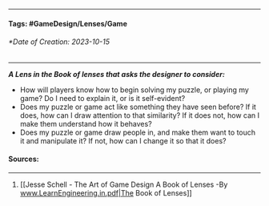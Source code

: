 __________________________________________________________________________
#### **Tags:** #GameDesign/Lenses/Game   
###### *Date of Creation: 2023-10-15
__________________________________________________________________________

***A Lens in the Book of lenses that asks the designer to consider:***
- How will players know how to begin solving my puzzle, or playing my game? Do I need to explain it, or is it self-evident?
- Does my puzzle or game act like something they have seen before? If it does, how can I draw attention to that similarity? If it does not, how can I make them understand how it behaves?
- Does my puzzle or game draw people in, and make them want to touch it and manipulate it? If not, how can I change it so that it does?
#### Sources:
__________________________________________________________________________
1. [[Jesse Schell - The Art of Game Design A Book of Lenses -By www.LearnEngineering.in.pdf|The Book of Lenses]]